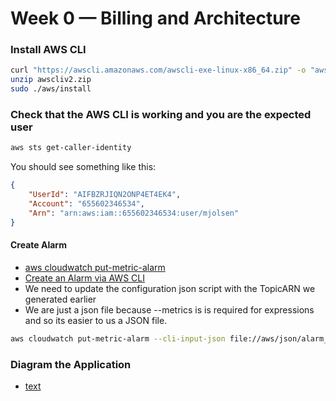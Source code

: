 # Week 0 — Billing and Architecture

### Install AWS CLI
```sh
curl "https://awscli.amazonaws.com/awscli-exe-linux-x86_64.zip" -o "awscliv2.zip"
unzip awscliv2.zip
sudo ./aws/install
```

### Check that the AWS CLI is working and you are the expected user
```sh
aws sts get-caller-identity
```

You should see something like this:
```json
{
    "UserId": "AIFBZRJIQN2ONP4ET4EK4",
    "Account": "655602346534",
    "Arn": "arn:aws:iam::655602346534:user/mjolsen"
}
```

#### Create Alarm
- [aws cloudwatch put-metric-alarm](https://docs.aws.amazon.com/cli/latest/reference/cloudwatch/put-metric-alarm.html)
- [Create an Alarm via AWS CLI](https://aws.amazon.com/premiumsupport/knowledge-center/cloudwatch-estimatedcharges-alarm/)
- We need to update the configuration json script with the TopicARN we generated earlier
- We are just a json file because --metrics is is required for expressions and so its easier to us a JSON file.

```sh
aws cloudwatch put-metric-alarm --cli-input-json file://aws/json/alarm_config.json
```

### Diagram the Application
- [text](https://lucid.app/lucidchart/bc1bc027-2bf5-43e0-ad09-948391356f60/edit?viewport_loc=-316%2C-40%2C2992%2C1473%2C0_0&invitationId=inv_6f7aaa06-f08d-41c1-8883-26557e762317)
